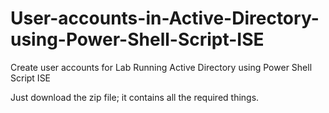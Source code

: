 # User-accounts-in-Active-Directory-using-Power-Shell-Script-ISE
Create user accounts for Lab Running Active Directory using Power Shell Script ISE

Just download the zip file; it contains all the required things.
